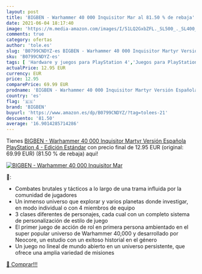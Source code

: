 ```yaml
---
layout: post
title: 'BIGBEN - Warhammer 40 000 Inquisitor Mar al 81.50 % de rebaja'
date: 2021-06-04 18:17:40
image: 'https://m.media-amazon.com/images/I/51LQ2GxbZFL._SL500_._SL400_.jpg'
comments: true
category: ofertas
author: 'tole.es'
slug: 'B0799CNDYZ-es BIGBEN - Warhammer 40 000 Inquisitor Martyr Versión...'
sku: 'B0799CNDYZ-es'
tags: [ 'Hardware y juegos para PlayStation 4','Juegos para PlayStation 4','Videojuegos','bigben','playstation', ]
actualPrice: 12.95 EUR
currency: EUR
price: 12.95
comparePrice: 69.99 EUR
prodname: 'BIGBEN - Warhammer 40 000 Inquisitor Martyr Versión Española PlayStation 4 - Edición Estándar'
country: 'es'
flag: '🇪🇸'
brand: 'BIGBEN'
buyurl: 'https://www.amazon.es/dp/B0799CNDYZ/?tag=tolees-21'
descuento: '81.50'
average: '16.9014285714286'
---
```


Tienes [BIGBEN - Warhammer 40 000 Inquisitor Martyr Versión Española PlayStation 4 - Edición Estándar](https://www.amazon.es/dp/B0799CNDYZ/?tag=tolees-21) con precio final de  12.95 EUR (original: 69.99 EUR) (81.50 %  de rebaja) aqui!

[![BIGBEN - Warhammer 40 000 Inquisitor Mar](https://m.media-amazon.com/images/I/51LQ2GxbZFL._SL500_._SL400_.jpg)](https://www.amazon.es/dp/B0799CNDYZ/?tag=tolees-21)

🔎:

- Combates brutales y tácticos a lo largo de una trama influida por la comunidad de jugadores
- Un inmenso universo que explorar y varios planetas donde investigar, en modo individual o con 4 miembros de equipo
- 3 clases diferentes de personajes, cada cual con un completo sistema de personalización de estilo de juego
- El primer juego de acción de rol en primera persona ambientado en el super popular universo de Warhammer 40,000 y desarrollado por Neocore, un estudio con un exitoso historial en el género
- Un juego no lineal de mundo abierto en un universo persistente, que ofrece una amplia variedad de misiones

[🛒 Comprar!!!](https://www.amazon.es/dp/B0799CNDYZ/?tag=tolees-21)
